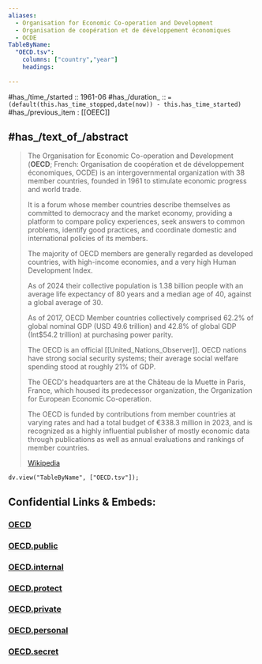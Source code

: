 ```yaml
---
aliases:
  - Organisation for Economic Co-operation and Development
  - Organisation de coopération et de développement économiques
  - OCDE
TableByName:
  "OECD.tsv":
    columns: ["country","year"]
    headings:  
    
---
```


#has_/time_/started :: 1961-06 
#has_/duration_ :: `=(default(this.has_time_stopped,date(now)) - this.has_time_started)`  
#has_/previous_item : [[OEEC]] 

## #has_/text_of_/abstract  

> The Organisation for Economic Co-operation and Development 
> (**OECD**; French: Organisation de coopération et de développement économiques, OCDE) 
> is an intergovernmental organization with 38 member countries, 
> founded in 1961 to stimulate economic progress and world trade. 
> 
> It is a forum whose member countries describe themselves as 
> committed to democracy and the market economy, 
> providing a platform to compare policy experiences, seek answers to common problems, 
> identify good practices, and coordinate domestic and international policies of its members.
>
> The majority of OECD members are generally regarded as developed countries, 
> with high-income economies, and a very high Human Development Index.
>
> As of 2024 their collective population is 1.38 billion people 
> with an average life expectancy of 80 years and a median age of 40, against a global average of 30. 
> 
> As of 2017, OECD Member countries collectively comprised 
> 62.2% of global nominal GDP (USD 49.6 trillion) and 
> 42.8% of global GDP (Int$54.2 trillion) at purchasing power parity. 
> 
> The OECD is an official [[United_Nations_Observer]]. 
> OECD nations have strong social security systems; 
> their average social welfare spending stood at roughly 21% of GDP.
>
> The OECD's headquarters are at the Château de la Muette in Paris, France, 
> which housed its predecessor organization, 
> the Organization for European Economic Co-operation. 
> 
> The OECD is funded by contributions from member countries at varying rates 
> and had a total budget of €338.3 million in 2023, 
> and is recognized as a highly influential publisher of mostly economic data 
> through publications as well as annual evaluations and rankings of member countries.
>
> [Wikipedia](https://en.wikipedia.org/wiki/OECD)


```dataviewjs
dv.view("TableByName", ["OECD.tsv"]);
```


## Confidential Links & Embeds: 

### [OECD](/_Standards/International/OECD.md) 

### [OECD.public](/_public/International/OECD.public.md) 

### [OECD.internal](/_internal/International/OECD.internal.md) 

### [OECD.protect](/_protect/International/OECD.protect.md) 

### [OECD.private](/_private/International/OECD.private.md) 

### [OECD.personal](/_personal/International/OECD.personal.md) 

### [OECD.secret](/_secret/International/OECD.secret.md)


